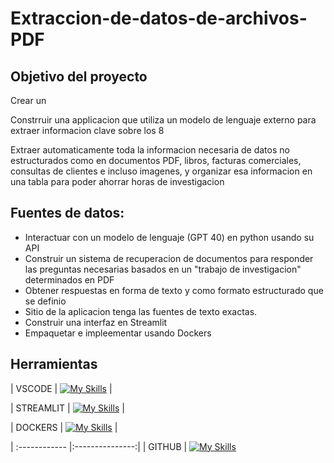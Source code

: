 # Extraccion-de-datos-de-archivos-PDF


## Objetivo del proyecto

Crear un 

Constrruir una applicacion que utiliza un modelo de lenguaje externo para extraer informacion clave sobre los 8 

Extraer automaticamente toda la informacion necesaria de datos no estructurados como en documentos PDF, libros, facturas comerciales, consultas de clientes e incluso imagenes, y organizar esa informacion en una tabla para poder ahorrar horas de investigacion 


## Fuentes de datos:


- Interactuar con un modelo de lenguaje (GPT 40) en python usando su API
- Construir un sistema de recuperacion de documentos para responder las preguntas necesarias basados en un "trabajo de investigacion" determinados en PDF
- Obtener respuestas en forma de texto y como formato estructurado que se definio
- Sitio de la aplicacion tenga las fuentes de texto exactas.
- Construir una interfaz en Streamlit
- Empaquetar e impleementar usando Dockers

## Herramientas

| VSCODE  | [![My Skills](https://img.icons8.com/?size=48&id=9OGIyU8hrxW5&format=pn)](https://skillicons.dev)  | 

| STREAMLIT | [![My Skills](https://skillicons.dev/icons?i=streamlit)](https://skillicons.dev)  | 

| DOCKERS | [![My Skills](https://skillicons.dev/icons?i=docker)](https://skillicons.dev) | 




| :------------ |:---------------:| 
| GITHUB | [![My Skills](https://skillicons.dev/icons?i=git,github)](https://skillicons.dev)


